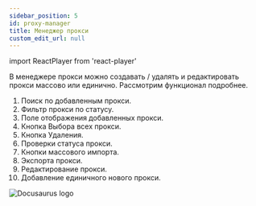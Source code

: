```yaml
---
sidebar_position: 5
id: proxy-manager
title: Менеджер прокси
custom_edit_url: null
---
```

import ReactPlayer from 'react-player'

В менеджере прокси можно создавать / удалять и редактировать прокси массово или единично. Рассмотрим функционал подробнее.
1. Поиск по добавленным прокси.
2. Фильтр прокси по статусу.
3. Поле отображения добавленных прокси.
4. Кнопка Выбора всех прокси.
5. Кнопка Удаления.
6. Проверки статуса прокси.
7. Кнопки массового импорта.
8. Экспорта прокси.
9. Редактирование прокси.
10. Добавление единичного нового прокси.

![Docusaurus logo](/img/3-soft/2-start-window/4-proxies/rus/proxies-1.png)